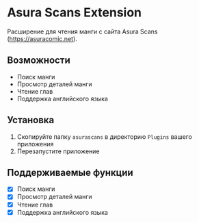 # Asura Scans Extension

Расширение для чтения манги с сайта Asura Scans (https://asuracomic.net).

## Возможности

- Поиск манги
- Просмотр деталей манги
- Чтение глав
- Поддержка английского языка

## Установка

1. Скопируйте папку `asurascans` в директорию `Plugins` вашего приложения
2. Перезапустите приложение

## Поддерживаемые функции

- [x] Поиск манги
- [x] Просмотр деталей манги
- [x] Чтение глав
- [x] Поддержка английского языка 